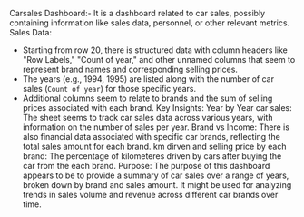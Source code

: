 Carsales Dashboard:-
 It is a dashboard related to car sales, possibly containing information like sales data, personnel, or other relevant metrics.
Sales Data: 
   - Starting from row 20, there is structured data with column headers like "Row Labels," "Count of year," and other unnamed columns that seem to represent brand 
      names and corresponding selling prices.
   - The years (e.g., 1994, 1995) are listed along with the number of car sales (`Count of year`) for those specific years.
   - Additional columns seem to relate to brands and the sum of selling prices associated with each brand.
Key Insights:
Year by Year car sales: The sheet seems to track car sales data across various years, with information on the number of sales per year.
Brand vs Income: There is also financial data associated with specific car brands, reflecting the total sales amount for each brand.
km dirven and selling price by each brand: The percentage of kilometeres driven by cars after buying the car from the each brand.
Purpose:
The purpose of this dashboard appears to be to provide a summary of car sales over a range of years, broken down by brand and sales amount. It might be used for analyzing trends in sales volume and revenue across different car brands over time.
